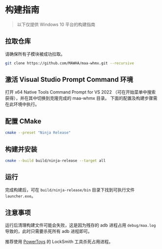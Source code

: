# 构建指南

> 以下仅提供 Windows 10 平台的构建指南

## 拉取仓库

请确保所有子模块被成功拉取。

```sh
git clone https://github.com/MAWHA/maa-whmx.git --recursive
```

## 激活 Visual Studio Prompt Command 环境
打开 x64 Native Tools Command Prompt for VS 2022 （可在开始菜单中搜索获得），并在其中切换到克隆完成的 maa-whmx 目录。
下面的配置及构建步骤需在此环境中执行。

## 配置 CMake

```sh
cmake --preset "Ninja Release"
```

## 构建并安装

```sh
cmake --build build/ninja-release --target all
```

## 运行

完成构建后，可在 `build/ninja-release/bin` 目录下找到可执行文件 `launcher.exe`。

## 注意事项

运行后清理构建文件可能会失败，这是因为残存的 adb 进程占用 `debug/maa.log` 导致的，此时只需要杀死所有 adb 进程即可。

推荐使用 [PowerToys](https://github.com/microsoft/PowerToys) 的 LockSmith 工具杀死占用进程。
